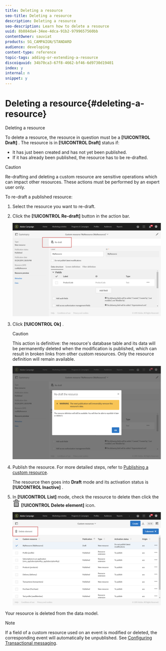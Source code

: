 ```yaml
---
title: Deleting a resource
seo-title: Deleting a resource
description: Deleting a resource
seo-description: Learn how to delete a resource 
uuid: 8b884da4-34ee-4dca-91b2-9799657560bb
contentOwner: sauviat
products: SG_CAMPAIGN/STANDARD
audience: developing
content-type: reference
topic-tags: adding-or-extending-a-resource
discoiquuid: 34b70ca3-67f8-4662-bf46-6d9730d19401
index: y
internal: n
snippet: y
---
```


# Deleting a resource{#deleting-a-resource}

Deleting a resource

To delete a resource, the resource in question must be a **[!UICONTROL Draft]** . The resource is in **[!UICONTROL Draft]** status if:

* It has just been created and has not yet been published.
* If it has already been published, the resource has to be re-drafted.

>[!CAUTION]
>
>Re-drafting and deleting a custom resource are sensitive operations which can impact other resources. These actions must be performed by an expert user only.

To re-draft a published resource:

1. Select the resource you want to re-draft.
1. Click the **[!UICONTROL Re-draft]** button in the action bar.

   ![](assets/schema_extension_uc26.png)

1. Click **[!UICONTROL Ok]** .

   >[!CAUTION]
   >
   >This action is definitive: the resource's database table and its data will be permanently deleted when the modification is published, which can result in broken links from other custom resources. Only the resource definition will remain available.

   ![](assets/schema_extension_uc27.png)

1. Publish the resource. For more detailed steps, refer to [Publishing a custom resource](../../developing/using/updating-the-database-structure.md#publishing-a-custom-resource).

   The resource then goes into **Draft** mode and its activation status is **[!UICONTROL Inactive]** .

1. In **[!UICONTROL List]** mode, check the resource to delete then click the ![](assets/delete_darkgrey-24px.png) **[!UICONTROL Delete element]** icon.

   ![](assets/schema_extension_uc28.png)

Your resource is deleted from the data model.

>[!NOTE]
>
>If a field of a custom resource used on an event is modified or deleted, the corresponding event will automatically be unpublished. See [Configuring Transactional messaging](../../administration/using/configuring-transactional-messaging.md).


